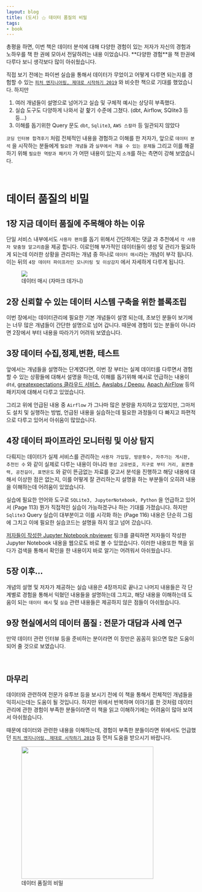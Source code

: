 ```yaml
---
layout: blog
title: (도서) ⚝ 데이터 품질의 비밀
tags:
- book
---
```


총평을 하면, 이번 책은 데이터 분석에 대해 다양한 경험이 있는 저자가 자신의 경험과 노하우를 책 한 권에 모아서 전달하려는 내용 이었습니다. **<span style="color:var(--strong);">다양한 경험</span>**을 책 한권에 다루다 보니 생각보다 많이 아쉬웠습니다.

직접 보기 전에는 파이썬 실습을 통해서 데이터가 무었이고 어떻게 다루면 되는지를 경험할 수 있는 [`피처 엔지니어링, 제대로 시작하기 2019`](https://product.kyobobook.co.kr/detail/S000001804758) 와 비슷한 책으로 기대를 했었습니다. 하지만 

1. 여러 개념들이 설명으로 넘어가고 실습 및 구체적 예시는 상당히 부족했다.
2. 실습 도구도 다양하게 나와서 겉 핥기 수준에 그쳤다. (dbt, Airflow, SQlite3 등등...) 
3. 이해를 돕기위한 Query 문도 `dbt`, `Sqlite3`, `AWS 스칼라` 등 일관되지 않았다 

`코딩 인터뷰 합격후기` 처럼 전체적인 내용을 경험하고 이해를 한 저자가, 앞으로 `데이터 분석` 을 시작하는 분들에게 `필요한 개념들` 과 `실무에서 격을 수 있는 문제들` 그리고 이를 해결하기 위해 `필요한 역량과 패키지` 가 어떤 내용이 있는지 `소개`를 하는 측면이 강해 보였습니다.

<br/>

# 데이터 품질의 비밀
## 1장 지금 데이터 품질에 주목해야 하는 이유
단일 서비스 내부에서도 `사용자 편의`를 돕기 위해서 간단하게는 댓글 과 추천에서 `각 사용자 맞춤형 알고리즘`을 제공 합니다. 이로인해 부가적인 데이터들이 생성 및 관리가 필요하게 되는데 이러한 상황을 관리하는 개념 중 하나로 `데이터 매시`라는 개념이 부각 됩니다. 이는 뒤의 `4장 데이터 파이프라인 모니터링 및 이상감지` 에서 자세하게 다루게 됩니다.

<figure class="align-center">
  <img src="{{site.baseurl}}/assets/book/data-mesh.png">
  <figcaption>데이터 매시 (자마크 데가니)</figcaption>
</figure>

## 2장 신뢰할 수 있는 데이터 시스템 구축을 위한 블록조립
이번 장에서는 데이터관리에 필요한 기본 개념들이 설명 되는데, 초보인 분들이 보기에는 너무 많은 개념들이 간단한 설명으로 넘어 갑니다. 때문에 경험이 있는 분들이 아니라면 2장에서 부터 내용을 따라가기 어려워 보였습니다.

## 3장 데이터 수집,정제,변환, 테스트
앞에서는 개념들을 설명하는 단계였다면, 이번 장 부터는 실제 데이터를 다루면서 경험할 수 있는 상황들에 대해서 설명을 하는데, 이해를 돕기위해 예시로 언급하는 내용이 `dtd`, [greatexpectations 클라우드 서비스](https://greatexpectations.io/gx-cloud), [ Awslabs / Deequ](https://github.com/awslabs/deequ), [Apach AirFlow](https://airflow.apache.org/) 등의 패키지에 대해서 다루고 있었습니다.

그리고 위에 언급된 내용 중 `Airflow` 가 그나마 많은 분량을 차지하고 있었지만, 그마저도 설치 및 실행하는 방법, 언급된 내용을 실습하는데 필요한 과정들이 다 빠지고 파편적으로 다루고 있어서 아쉬움이 많았습니다.

## 4장 데이터 파이프라인 모니터링 및 이상 탐지
다뤄지는 데이터가 실제 서비스를 관리하는 `사용자 가입일, 방문횟수, 자주가는 게시판, 추천인 수` 와 같이 실제로 다루는 내용이 아니라 `행성 고유번호, 지구로 부터 거리, 표면중력, 공전길이, 표면온도` 와 같이 뜬금없는 자료를 갖고서 분석을 진행하고 해당 내용에 대해서 이상한 점은 없는지, 이를 어떻게 잘 관리하는지 설명을 하는 부분들이 오히려 내용을 이해하는데 어려움이 있었습니다.

실습에 필요한 언어와 도구로 `SQLite3, JupyterNotebook, Python` 을 언급하고 있어서 (Page 113) 뭔가 직접적인 실습이 가능하겠구나 하는 기대를 가졌습니다. 하지만 `Sqlite3` Query 실습이 대부분이고 이를 시각화 하는 (Page 116) 내용은 단순히 그림에 그치고 이에 필요한 실습코드는 설명을 하지 않고 넘어 갔습니다.

[저자들이 작성한 Jupyter Notebook nbviewer](https://nbviewer.org/github/monte-carlo-data/data-downtime-challenge/tree/master/notebooks/) 링크를 클릭하면 저자들이 작성한 Jupyter Notebook 내용을 웹으로도 바로 볼 수 있었습니다. 이러한 내용또한 책을 읽다가 검색을 통해서 확인을 한 내용이지 바로 알기는 어려워서 아쉬웠습니다.

## 5장 이후...
개념의 설명 및 저자가 제공하는 실습 내용은 4장까지로 끝나고 나머지 내용들은 각 단계별로 경험을 통해서 익혔던 내용들을 설명하는데 그치고, 해당 내용을 이해하는데 도움이 되는 `데이터 예시` 및 `실습` 관련 내용들은 제공하지 않은 점들이 아쉬웠습니다.

## 9장 현실에서의 데이터 품질 : 전문가 대담과 사례 연구
만약 데이터 관련 인터뷰 등을 준비하는 분이라면 이 장만은 꼼꼼히 읽으면 많은 도움이 되어 줄 것으로 보였습니다.

<br/>

## 마무리
데이터와 관련하여 전문가 유투브 등을 보시기 전에 이 책을 통해서 전체적인 개념들을 익히시는데는 도움이 될 것입니다. 하지만 위에서 반복하며 이야기를 한 것처럼 데이터 관리에 관한 경험이 부족한 분들이라면 이 책을 읽고 이해하기에는 어려움이 많아 보여서 아쉬웠습니다.

때문에 데이터와 관련한 내용을 이해하는데, 경험이 부족한 분들이라면 위에서도 언급했던 [`피처 엔지니어링, 제대로 시작하기 2019`](https://product.kyobobook.co.kr/detail/S000001804758) 등 먼저 도움을 받으시기 바랍니다.

<figure class="align-center">
  <img
  width="350px"
  src="{{site.baseurl}}/assets/book/data-quality.jpg">
  <figcaption>데이터 품질의 비밀</figcaption>
</figure>

